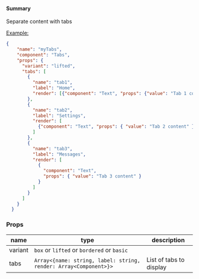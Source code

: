 #### Summary

Separate content with tabs

<u>Example:</u>

```JSON
{
    "name": "myTabs",
    "component": "Tabs",
    "props": {
      "variant": "lifted",
      "tabs": [
        {
          "name": "tab1",
          "label": "Home",
          "render": [{"component": "Text", "props": {"value": "Tab 1 content" } }]
        },
        {
          "name": "tab2",
          "label": "Settings",
          "render": [
            {"component": "Text", "props": { "value": "Tab 2 content" } }
          ]
        },
        {
          "name": "tab3",
          "label": "Messages",
          "render": [
            {
              "component": "Text",
              "props": { "value": "Tab 3 content" }
            }
          ]
        }
      ]
    }
  }

```

### Props

| name    | type                                                             | description             |
| ------- | ---------------------------------------------------------------- | ----------------------- |
| variant | `box` or `lifted` or `bordered` or `basic`                       |                         |
| tabs    | `Array<{name: string, label: string, render: Array<Component>}>` | List of tabs to display |
